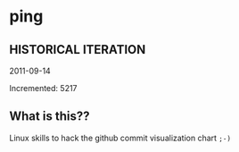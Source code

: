 # ping

## HISTORICAL ITERATION
2011-09-14

Incremented: 5217

## What is this?? 
Linux skills to hack the github commit visualization chart `;-)`
